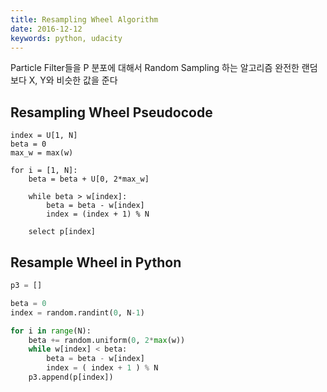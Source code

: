 ```yaml
---
title: Resampling Wheel Algorithm
date: 2016-12-12
keywords: python, udacity
---
```


Particle Filter들을 P 분포에 대해서 Random Sampling 하는 알고리즘
완전한 랜덤보다 X, Y와 비슷한 값을 준다

## Resampling Wheel Pseudocode
```
index = U[1, N]
beta = 0
max_w = max(w)

for i = [1, N]:
    beta = beta + U[0, 2*max_w]

    while beta > w[index]:
        beta = beta - w[index]
        index = (index + 1) % N

    select p[index]
```


## Resample Wheel in Python
```python
p3 = []

beta = 0
index = random.randint(0, N-1)

for i in range(N):
    beta += random.uniform(0, 2*max(w))
    while w[index] < beta:
        beta = beta - w[index]
        index = ( index + 1 ) % N
    p3.append(p[index])

```

